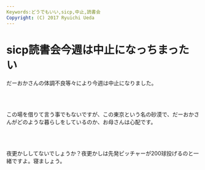 ```yaml
---
Keywords:どうでもいい,sicp,中止,読書会
Copyright: (C) 2017 Ryuichi Ueda
---
```


# <!--:ja-->sicp読書会今週は中止になっちまったい<!--:-->
<!--:ja--><p>だーおかさんの体調不良等々により今週は中止になりました。</p><br />
<br />
<p>この場を借りて言う事でもないですが、この東京という名の砂漠で、だーおかさんがどのような暮らしをしているのか、お母さんは心配です。</p><br />
<br />
<p>夜更かししてないでしょうか？夜更かしは先発ピッチャーが200球投げるのと一緒ですよ。寝ましょう。</p><!--:-->

